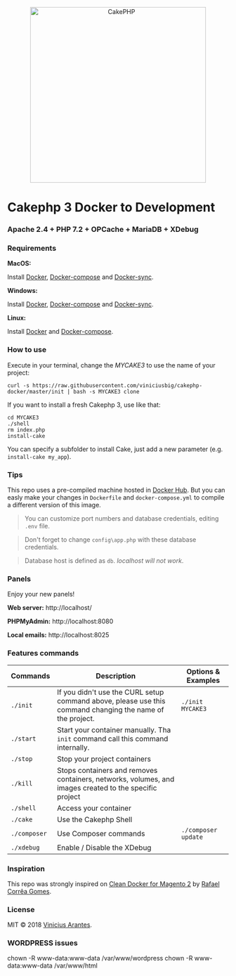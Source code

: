 <p align="center">
  <a href="https://cakephp.org/" target="_blank" >
    <img alt="CakePHP" src="https://cakephp.org/v2/img/logos/CakePHP_Logo.svg" width="400" />
  </a>
</p>

#  Cakephp 3 Docker to Development

### Apache 2.4 + PHP 7.2 + OPCache + MariaDB + XDebug

### Requirements

**MacOS:**

Install [Docker](https://docs.docker.com/docker-for-mac/install/), [Docker-compose](https://docs.docker.com/compose/install/#install-compose) and [Docker-sync](https://github.com/EugenMayer/docker-sync/wiki/docker-sync-on-OSX).

**Windows:**

Install [Docker](https://docs.docker.com/docker-for-windows/install/), [Docker-compose](https://docs.docker.com/compose/install/#install-compose) and [Docker-sync](https://github.com/EugenMayer/docker-sync/wiki/docker-sync-on-Windows).

**Linux:**

Install [Docker](https://docs.docker.com/engine/installation/linux/docker-ce/ubuntu/) and [Docker-compose](https://docs.docker.com/compose/install/#install-compose).

### How to use

Execute in your terminal, change the *MYCAKE3* to use the name of your project:

```
curl -s https://raw.githubusercontent.com/viniciusbig/cakephp-docker/master/init | bash -s MYCAKE3 clone
```

If you want to install a fresh Cakephp 3, use like that:

```
cd MYCAKE3
./shell
rm index.php
install-cake
```

You can specify a subfolder to install Cake, just add a new parameter (e.g. `install-cake my_app`).

### Tips

This repo uses a pre-compiled machine hosted in [Docker Hub](https://hub.docker.com/r/viniciusbig/cakephp3/). But you can easly make your changes in `Dockerfile` and `docker-compose.yml` to compile a different version of this image.

>You can customize port numbers and database credentials, editing `.env` file.

>Don't forget to change `config\app.php` with these database credentials.

>Database host is defined as `db`. *localhost will not work*.

### Panels

Enjoy your new panels!

**Web server:** http://localhost/

**PHPMyAdmin:** http://localhost:8080

**Local emails:** http://localhost:8025

### Features commands

| Commands  | Description  | Options & Examples |
|---|---|---|
| `./init`  | If you didn't use the CURL setup command above, please use this command changing the name of the project.  | `./init MYCAKE3` |
| `./start`  | Start your container manually. Tha `init` command call this command internally.  | |
| `./stop`  | Stop your project containers  | |
| `./kill`  | Stops containers and removes containers, networks, volumes, and images created to the specific project  | |
| `./shell`  | Access your container  | | |
| `./cake`  | Use the Cakephp Shell | |
| `./composer`  |  Use Composer commands | `./composer update` |
| `./xdebug`  |  Enable / Disable the XDebug | |


### Inspiration

This repo was strongly inspired on [Clean Docker for Magento 2](https://github.com/clean-docker/Magento2) by [Rafael Corrêa Gomes](https://github.com/rafaelstz/).

### License

MIT © 2018 [Vinicius Arantes](https://github.com/viniciusbig/).


### WORDPRESS issues

chown -R www-data:www-data /var/www/wordpress
chown -R www-data:www-data /var/www/html